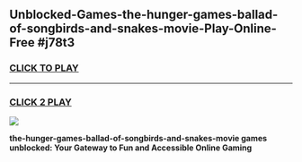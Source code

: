 
## Unblocked-Games-the-hunger-games-ballad-of-songbirds-and-snakes-movie-Play-Online-Free #j78t3
<h3>
<a href="https://us.freeplayer.one?title=the-hunger-games-ballad-of-songbirds-and-snakes-movie&ref=10M">CLICK TO PLAY</a></h3>
<hr>

<h3>
<a href="https://us.freeplayer.one?title=the-hunger-games-ballad-of-songbirds-and-snakes-movie&ref=10M">CLICK 2 PLAY</a>
  
</h3>

<a href="https://us.freeplayer.one?title=the-hunger-games-ballad-of-songbirds-and-snakes-movie&ref=10M"><img src="https://clearcache.store/games.png"></a>


**the-hunger-games-ballad-of-songbirds-and-snakes-movie games unblocked: Your Gateway to Fun and Accessible Online Gaming**
